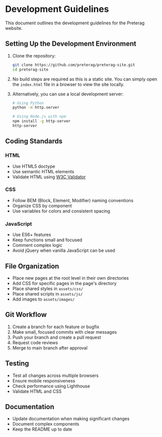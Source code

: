 # Development Guidelines

This document outlines the development guidelines for the Preterag website.

## Setting Up the Development Environment

1. Clone the repository:
   ```bash
   git clone https://github.com/preterag/preterag-site.git
   cd preterag-site
   ```

2. No build steps are required as this is a static site. You can simply open the `index.html` file in a browser to view the site locally.

3. Alternatively, you can use a local development server:
   ```bash
   # Using Python
   python -m http.server
   
   # Using Node.js with npm
   npm install -g http-server
   http-server
   ```

## Coding Standards

### HTML
- Use HTML5 doctype
- Use semantic HTML elements
- Validate HTML using [W3C Validator](https://validator.w3.org/)

### CSS
- Follow BEM (Block, Element, Modifier) naming conventions
- Organize CSS by component
- Use variables for colors and consistent spacing

### JavaScript
- Use ES6+ features
- Keep functions small and focused
- Comment complex logic
- Avoid jQuery when vanilla JavaScript can be used

## File Organization

- Place new pages at the root level in their own directories
- Add CSS for specific pages in the page's directory
- Place shared styles in `assets/css/`
- Place shared scripts in `assets/js/`
- Add images to `assets/images/`

## Git Workflow

1. Create a branch for each feature or bugfix
2. Make small, focused commits with clear messages
3. Push your branch and create a pull request
4. Request code reviews
5. Merge to main branch after approval

## Testing

- Test all changes across multiple browsers
- Ensure mobile responsiveness
- Check performance using Lighthouse
- Validate HTML and CSS

## Documentation

- Update documentation when making significant changes
- Document complex components
- Keep the README up to date 